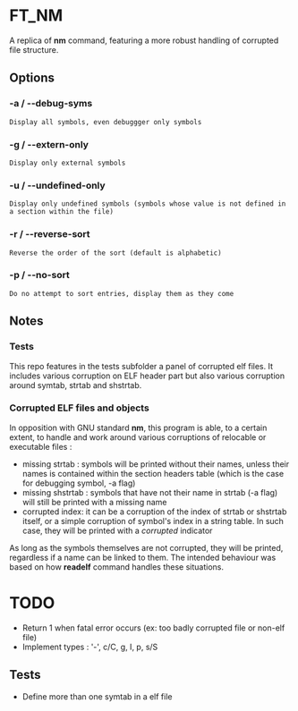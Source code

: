 # FT_NM

A replica of **nm** command, featuring a more robust handling of corrupted file structure.

## Options

### -a / --debug-syms
	Display all symbols, even debuggger only symbols

### -g / --extern-only
	Display only external symbols

### -u / --undefined-only
	Display only undefined symbols (symbols whose value is not defined in a section within the file)

### -r / --reverse-sort
	Reverse the order of the sort (default is alphabetic)

### -p / --no-sort
	Do no attempt to sort entries, display them as they come

## Notes

### Tests

This repo features in the tests subfolder a panel of corrupted elf files. It includes various corruption on ELF header part but also various corruption around symtab, strtab and shstrtab.

### Corrupted ELF files and objects

In opposition with GNU standard **nm**, this program is able, to a certain extent, to handle and work around various corruptions of relocable or executable files :
* missing strtab : symbols will be printed without their names, unless their names is contained within the section headers table (which is the case for debugging symbol, -a flag)
* missing shstrtab : symbols that have not their name in strtab (-a flag) will still be printed with a missing name
* corrupted index: it can be a corruption of the index of strtab or shstrtab itself, or a simple corruption of symbol's index in a string table. In such case, they will be printed with a *corrupted* indicator

As long as the symbols themselves are not corrupted, they will be printed, regardless if a name can be linked to them. The intended behaviour was based on how **readelf** command handles these situations. 
	
# TODO

* Return 1 when fatal error occurs (ex: too badly corrupted file or non-elf file)
* Implement types : '-', c/C, g, I, p, s/S

## Tests
* Define more than one symtab in a elf file
